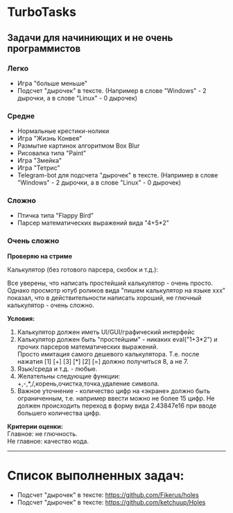 # TurboTasks
## Задачи для начиниющих и не очень программистов

### Легко
- Игра "больше меньше"
- Подсчет "дырочек" в тексте. (Например в слове "Windows" - 2 дырочки, а в слове "Linux" - 0 дырочек)  

### Средне
- Нормальные крестики-нолики
- Игра "Жизнь Конвея"
- Размытие картинок алгоритмом Box Blur
- Рисовалка типа "Paint"
- Игра "Змейка"
- Игра "Тетрис"
- Telegram-bot для подсчета "дырочек" в тексте. (Например в слове "Windows" - 2 дырочки, а в слове "Linux" - 0 дырочек)  

### Сложно
- Птичка типа "Flappy Bird"
- Парсер математических выражений вида "4+5*2"



### Очень сложно
**Проверяю на стриме**  

Калькулятор (без готового парсера, скобок и т.д.):

Все уверены, что написать простейший калькулятор - очень просто.   
Однако просмотр ютуб роликов вида "пишем калькулятор на языке xxx" показал, что в действительности написать хороший, не глючный калькулятор - очень сложно. 
  
**Условия:** 
1) Калькулятор должен иметь UI/GUI/графический интерфейс
2) Калькулятор должен быть "простейшим" - никаких eval("1+3\*2") и прочих парсеров математических выражений.  
Просто имитация самого дешевого калькулятора. Т.е. после нажатия [1] [+] [3] [\*] [2] [=] должно получиться 8, а не 7.  
3) Язык/среда и т.д. - любые.  
4) Желательны следующие функции: +,-,\*,/,корень,очистка,точка,удаление символа.  
5) Важное уточнение - количество цифр на «экране» должно быть ограниченным, т.е. например ввести можно не более 15 цифр.
Не должен происходить переход в форму вида 2.43847e16 при вводе большего количества цифр.

**Критерии оценки:**  
Главное: не глючность.  
Не главное: качество кода.  

---
# Список выполненных задач:
- Подсчет "дырочек" в тексте: https://github.com/Fikerus/holes
- Подсчет "дырочек" в тексте: https://github.com/ketchuup/Holes
